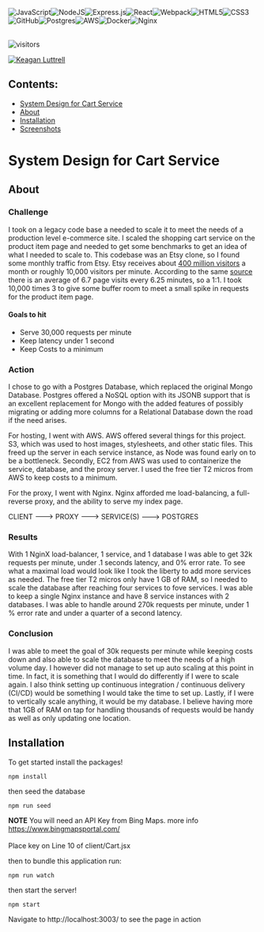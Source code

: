 <img alt="JavaScript" src="https://img.shields.io/badge/javascript%20-%23323330.svg?&style=for-the-badge&logo=javascript&logoColor=%23F7DF1E"/><img alt="NodeJS" src="https://img.shields.io/badge/node.js%20-%2343853D.svg?&style=for-the-badge&logo=node.js&logoColor=white"/><img alt="Express.js" src="https://img.shields.io/badge/express.js%20-%23404d59.svg?&style=for-the-badge"/><img alt="React" src="https://img.shields.io/badge/react%20-%2320232a.svg?&style=for-the-badge&logo=react&logoColor=%2361DAFB"/><img alt="Webpack" src="https://img.shields.io/badge/webpack%20-%238DD6F9.svg?&style=for-the-badge&logo=webpack&logoColor=black" /><img alt="HTML5" src="https://img.shields.io/badge/html5%20-%23E34F26.svg?&style=for-the-badge&logo=html5&logoColor=white"/><img alt="CSS3" src="https://img.shields.io/badge/css3%20-%231572B6.svg?&style=for-the-badge&logo=css3&logoColor=white"/><img alt="GitHub" src="https://img.shields.io/badge/github%20-%23121011.svg?&style=for-the-badge&logo=github&logoColor=white"/><img alt="Postgres" src ="https://img.shields.io/badge/postgres-%23316192.svg?&style=for-the-badge&logo=postgresql&logoColor=white"/><img alt="AWS" src="https://img.shields.io/badge/AWS%20-%23FF9900.svg?&style=for-the-badge&logo=amazon-aws&logoColor=white"/><img alt="Docker" src="https://img.shields.io/badge/docker%20-%230db7ed.svg?&style=for-the-badge&logo=docker&logoColor=white"/><img alt="Nginx" src="https://img.shields.io/badge/nginx%20-%23009639.svg?&style=for-the-badge&logo=nginx&logoColor=white"/>
<br></br>

![visitors](https://visitor-badge.glitch.me/badge?page_id=keaganluttrell.system-design)


<a href="https://www.linkedin.com/in/keaganluttrell" target="_blank">
  <img alt="Keagan Luttrell" src="https://img.shields.io/badge/-Keagan%20Luttrell-blue?&style=for-the-badge&logo=linkedin&logoColor=white"/>
</a>


## Contents:
- [System Design for Cart Service](#system-design-for-cart-service)
- [About](#about)
- [Installation](#installation)
- [Screenshots](#screenshots)

# System Design for Cart Service

## About

### Challenge
I took on a legacy code base a needed to scale it to meet the needs of a production level e-commerce site.  I scaled the shopping cart service on
the product item page and needed to get some benchmarks to get an idea of what I needed to scale to. This codebase was an Etsy clone, so I found
some monthly traffic from Etsy.  Etsy receives about <a href="https://www.similarweb.com/website/etsy.com/">400 million visitors</a> a month or
roughly 10,000 visitors per minute. According to the same <a href="https://www.similarweb.com/website/etsy.com/">source</a> there is an average
of 6.7 page visits every 6.25 minutes, so a 1:1. I took 10,000 times 3 to give some buffer room to meet a small spike in requests for the product
item page.

#### Goals to hit
* Serve 30,000 requests per minute
* Keep latency under 1 second
* Keep Costs to a minimum

### Action
I chose to go with a Postgres Database, which replaced the original Mongo Database.  Postgres offered a NoSQL option with its JSONB support that
is an excellent replacement for Mongo with the added features of possibly migrating or adding more columns for a Relational Database down the road
if the need arises.

For hosting, I went with AWS. AWS offered several things for this project. S3, which was used to host images, stylesheets, and other static files.
This freed up the server in each service instance, as Node was found early on to be a bottleneck. Secondly, EC2 from AWS was used to containerize
the service, database, and the proxy server. I used the free tier T2 micros from AWS to keep costs to a minimum.

For the proxy, I went with Nginx. Nginx afforded me load-balancing, a full-reverse proxy, and the ability to serve my index page.

CLIENT ---> PROXY ---> SERVICE(S) ---> POSTGRES

### Results
With 1 NginX load-balancer, 1 service, and 1 database I was able to get 32k requests per minute, under .1 seconds latency, and 0% error rate.
To see what a maximal load would look like I took the liberty to add more services as needed. The free tier T2 micros only have 1 GB of RAM, so
I needed to scale the database after reaching four services to fove services. I was able to keep a single Nginx instance and have 8 service instances with 2 databases. I was able to handle around 270k requests per minute, under 1 % error rate and under a quarter of a second latency.

### Conclusion
I was able to meet the goal of 30k requests per minute while keeping costs down and also able to scale the database to meet the needs of a high
volume day. I however did not manage to set up auto scaling at this point in time. In fact, it is something that I would do differently if I were
to scale again. I also think setting up continuous integration / continuous delivery (CI/CD) would be something I would take the time to set up.
Lastly, if I were to vertically scale anything, it would be my database. I believe having more that 1GB of RAM on tap for handling thousands of
requests would be handy as well as only updating one location.

## Installation

To get started install the packages!

```
npm install
```

then seed the database

```
npm run seed
```

**NOTE** You will need an API Key from Bing Maps. more info https://www.bingmapsportal.com/<br></br>
Place key on Line 10 of client/Cart.jsx

then to bundle this application run:

```
npm run watch
```

then start the server!

```
npm start
```

Navigate to http://localhost:3003/ to see the page in action

